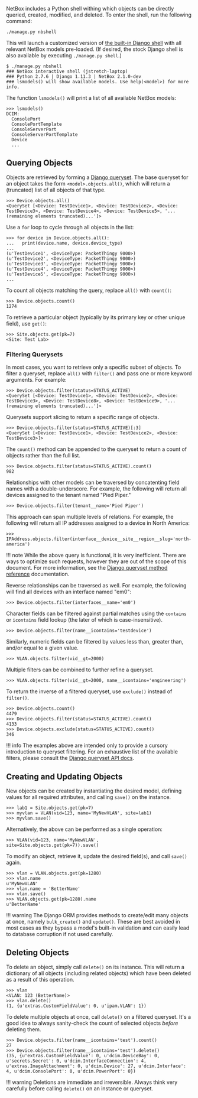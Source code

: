 NetBox includes a Python shell withing which objects can be directly queried, created, modified, and deleted. To enter the shell, run the following command:

```
./manage.py nbshell
```

This will launch a customized version of [the built-in Django shell](https://docs.djangoproject.com/en/dev/ref/django-admin/#shell) with all relevant NetBox models pre-loaded. (If desired, the stock Django shell is also available by executing `./manage.py shell`.)

```
$ ./manage.py nbshell
### NetBox interactive shell (jstretch-laptop)
### Python 2.7.6 | Django 1.11.3 | NetBox 2.1.0-dev
### lsmodels() will show available models. Use help(<model>) for more info.
```

The function `lsmodels()` will print a list of all available NetBox models:

```
>>> lsmodels()
DCIM:
  ConsolePort
  ConsolePortTemplate
  ConsoleServerPort
  ConsoleServerPortTemplate
  Device
  ...
```

## Querying Objects

Objects are retrieved by forming a [Django queryset](https://docs.djangoproject.com/en/dev/topics/db/queries/#retrieving-objects). The base queryset for an object takes the form `<model>.objects.all()`, which will return a (truncated) list of all objects of that type.

```
>>> Device.objects.all()
<QuerySet [<Device: TestDevice1>, <Device: TestDevice2>, <Device: TestDevice3>, <Device: TestDevice4>, <Device: TestDevice5>, '...(remaining elements truncated)...']>
```

Use a `for` loop to cycle through all objects in the list:

```
>>> for device in Device.objects.all():
...   print(device.name, device.device_type)
...
(u'TestDevice1', <DeviceType: PacketThingy 9000>)
(u'TestDevice2', <DeviceType: PacketThingy 9000>)
(u'TestDevice3', <DeviceType: PacketThingy 9000>)
(u'TestDevice4', <DeviceType: PacketThingy 9000>)
(u'TestDevice5', <DeviceType: PacketThingy 9000>)
...
```

To count all objects matching the query, replace `all()` with `count()`:

```
>>> Device.objects.count()
1274
```

To retrieve a particular object (typically by its primary key or other unique field), use `get()`:

```
>>> Site.objects.get(pk=7)
<Site: Test Lab>
```

### Filtering Querysets

In most cases, you want to retrieve only a specific subset of objects. To filter a queryset, replace `all()` with `filter()` and pass one or more keyword arguments. For example:

```
>>> Device.objects.filter(status=STATUS_ACTIVE)
<QuerySet [<Device: TestDevice1>, <Device: TestDevice2>, <Device: TestDevice3>, <Device: TestDevice8>, <Device: TestDevice9>, '...(remaining elements truncated)...']>
```

Querysets support slicing to return a specific range of objects.

```
>>> Device.objects.filter(status=STATUS_ACTIVE)[:3]
<QuerySet [<Device: TestDevice1>, <Device: TestDevice2>, <Device: TestDevice3>]>
```

The `count()` method can be appended to the queryset to return a count of objects rather than the full list.

```
>>> Device.objects.filter(status=STATUS_ACTIVE).count()
982
```

Relationships with other models can be traversed by concatenting field names with a double-underscore. For example, the following will return all devices assigned to the tenant named "Pied Piper."

```
>>> Device.objects.filter(tenant__name='Pied Piper')
```

This approach can span multiple levels of relations. For example, the following will return all IP addresses assigned to a device in North America:

```
>>> IPAddress.objects.filter(interface__device__site__region__slug='north-america')
```

!!! note
    While the above query is functional, it is very inefficient. There are ways to optimize such requests, however they are out of the scope of this document. For more information, see the [Django queryset method reference](https://docs.djangoproject.com/en/dev/ref/models/querysets/) documentation.

Reverse relationships can be traversed as well. For example, the following will find all devices with an interface named "em0":

```
>>> Device.objects.filter(interfaces__name='em0')
```

Character fields can be filtered against partial matches using the `contains` or `icontains` field lookup (the later of which is case-insensitive).

```
>>> Device.objects.filter(name__icontains='testdevice')
```

Similarly, numeric fields can be filtered by values less than, greater than, and/or equal to a given value.

```
>>> VLAN.objects.filter(vid__gt=2000)
```

Multiple filters can be combined to further refine a queryset.

```
>>> VLAN.objects.filter(vid__gt=2000, name__icontains='engineering')
```

To return the inverse of a filtered queryset, use `exclude()` instead of `filter()`.

```
>>> Device.objects.count()
4479
>>> Device.objects.filter(status=STATUS_ACTIVE).count()
4133
>>> Device.objects.exclude(status=STATUS_ACTIVE).count()
346
```

!!! info
    The examples above are intended only to provide a cursory introduction to queryset filtering. For an exhaustive list of the available filters, please consult the [Django queryset API docs](https://docs.djangoproject.com/en/dev/ref/models/querysets/).

## Creating and Updating Objects

New objects can be created by instantiating the desired model, defining values for all required attributes, and calling `save()` on the instance.

```
>>> lab1 = Site.objects.get(pk=7)
>>> myvlan = VLAN(vid=123, name='MyNewVLAN', site=lab1)
>>> myvlan.save()
```

Alternatively, the above can be performed as a single operation:

```
>>> VLAN(vid=123, name='MyNewVLAN', site=Site.objects.get(pk=7)).save()
```

To modify an object, retrieve it, update the desired field(s), and call `save()` again.

```
>>> vlan = VLAN.objects.get(pk=1280)
>>> vlan.name
u'MyNewVLAN'
>>> vlan.name = 'BetterName'
>>> vlan.save()
>>> VLAN.objects.get(pk=1280).name
u'BetterName'
```

!!! warning
    The Django ORM provides methods to create/edit many objects at once, namely `bulk_create()` and `update()`. These are best avoided in most cases as they bypass a model's built-in validation and can easily lead to database corruption if not used carefully.

## Deleting Objects

To delete an object, simply call `delete()` on its instance. This will return a dictionary of all objects (including related objects) which have been deleted as a result of this operation.

```
>>> vlan
<VLAN: 123 (BetterName)>
>>> vlan.delete()
(1, {u'extras.CustomFieldValue': 0, u'ipam.VLAN': 1})
```

To delete multiple objects at once, call `delete()` on a filtered queryset. It's a good idea to always sanity-check the count of selected objects _before_ deleting them.

```
>>> Device.objects.filter(name__icontains='test').count()
27
>>> Device.objects.filter(name__icontains='test').delete()
(35, {u'extras.CustomFieldValue': 0, u'dcim.DeviceBay': 0, u'secrets.Secret': 0, u'dcim.InterfaceConnection': 4, u'extras.ImageAttachment': 0, u'dcim.Device': 27, u'dcim.Interface': 4, u'dcim.ConsolePort': 0, u'dcim.PowerPort': 0})
```

!!! warning
    Deletions are immediate and irreversible. Always think very carefully before calling `delete()` on an instance or queryset.
